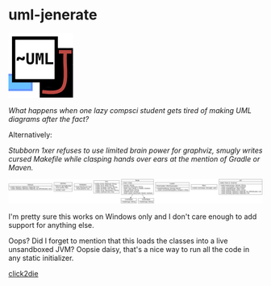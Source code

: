 # uml-jenerate

![](icon.png)

*What happens when one lazy compsci student gets tired of making UML diagrams
after the fact?*

Alternatively:

*Stubborn 1xer refuses to use limited brain power for graphviz,*
*smugly writes cursed Makefile while clasping hands over ears at the mention of*
*Gradle or Maven.*

![](UML.png)

I'm pretty sure this works on Windows only and I don't care enough to add
support for anything else.

Oops? Did I forget to mention that this loads the classes into a live
unsandboxed JVM? Oopsie daisy, that's a nice way to run all the code in any
static initializer.

[click2die]()
